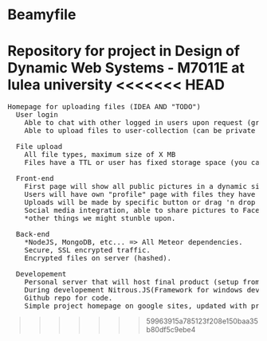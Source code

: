 Beamyfile
=========

Repository for project in Design of Dynamic Web Systems - M7011E at lulea university
<<<<<<< HEAD
=======

<pre>
Homepage for uploading files (IDEA AND "TODO")
  User login
    Able to chat with other logged in users upon request (group or "1v1").
    Able to upload files to user-collection (can be private or public [only pictures are able to be public])
  
  File upload
    All file types, maximum size of X MB
    Files have a TTL or user has fixed storage space (you can have 10 persistent files OR X MB storage [not decided yet])
    
  Front-end
    First page will show all public pictures in a dynamic size tiles. Page will be scrollable to "infinity", loads chunks of pictures instead of whole database.
    Users will have own "profile" page with files they have uploaded, some settings etc.
    Uploads will be made by specific button or drag 'n drop over whole page.
    Social media integration, able to share pictures to Facebook,G+ etc.
    *other things we might stunble upon.
    
  Back-end
    *NodeJS, MongoDB, etc... => All Meteor dependencies.
    Secure, SSL encrypted traffic.
    Encrypted files on server (hashed).

  Developement
    Personal server that will host final product (setup from scratch).
    During developement Nitrous.JS(Framework for windows developement against Meteor) will be used for collaborative coding and faster testing.
    Github repo for code.
    Simple project homepage on google sites, updated with project status and information.
</pre>
>>>>>>> 59963915a785123f208e150baa35b80df5c9ebe4
